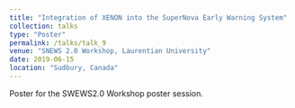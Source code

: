 ```yaml
---
title: "Integration of XENON into the SuperNova Early Warning System"
collection: talks
type: "Poster"
permalink: /talks/talk_9
venue: "SNEWS 2.0 Workshop, Laurentian University"
date: 2019-06-15
location: "Sudbury, Canada"
---
```


Poster for the SWEWS2.0 Workshop poster session.
